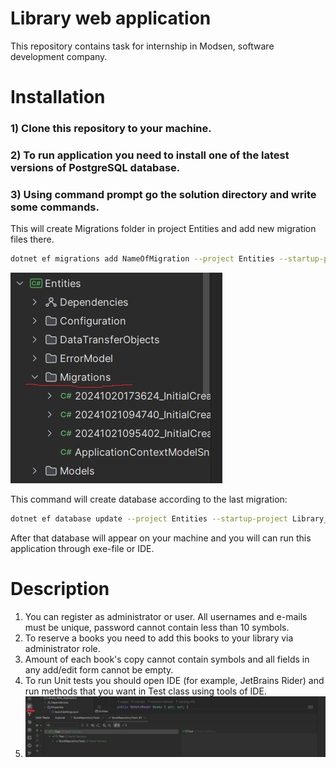 # Library web application 

This repository contains task for internship in Modsen, software development company. 

# Installation
### 1) Clone this repository to your machine.
### 2) To run application you need to install one of the latest versions of PostgreSQL database.
### 3) Using command prompt go the solution directory and write some commands.
This will create Migrations folder in project Entities and add new migration files there.
```bash
dotnet ef migrations add NameOfMigration --project Entities --startup-project Library_Web_Application
```
![](./Migrations.png)

This command will create database according to the last migration:
```bash
dotnet ef database update --project Entities --startup-project Library_Web_Application
```
After that database will appear on your machine and you will can run this application through exe-file or IDE.

# Description

1) You can register as administrator or user. All usernames and e-mails must be unique, password cannot contain less than 10 symbols.
2) To reserve a books you need to add this books to your library via administrator role.
3) Amount of each book's copy cannot contain symbols and all fields in any add/edit form cannot be empty.
4) To run Unit tests you should open IDE (for example, JetBrains Rider) and run methods that you want in Test class using tools of IDE.
5) ![](./Unit_tests.jpg)